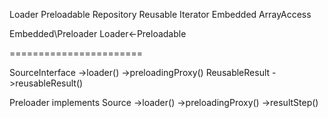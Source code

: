 Loader
    Preloadable
        Repository
            Reusable
            Iterator
        Embedded
            ArrayAccess
            

Embedded\Preloader
    Loader<-Preloadable


=======================

SourceInterface
    ->loader()
    ->preloadingProxy()
    ReusableResult
        ->reusableResult()

Preloader implements Source
    ->loader()
    ->preloadingProxy()
    ->resultStep()


    